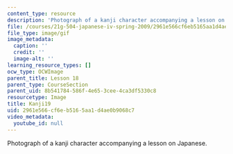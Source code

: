 ```yaml
---
content_type: resource
description: 'Photograph of a kanji character accompanying a lesson on Japanese. '
file: /courses/21g-504-japanese-iv-spring-2009/2961e566cf6eb5165aa1d4ae0b9068c7_Kanji19.gif
file_type: image/gif
image_metadata:
  caption: ''
  credit: ''
  image-alt: ''
learning_resource_types: []
ocw_type: OCWImage
parent_title: Lesson 18
parent_type: CourseSection
parent_uid: 8b541784-586f-4e65-3cee-4ca3df5330c8
resourcetype: Image
title: Kanji19
uid: 2961e566-cf6e-b516-5aa1-d4ae0b9068c7
video_metadata:
  youtube_id: null
---
```

Photograph of a kanji character accompanying a lesson on Japanese. 

